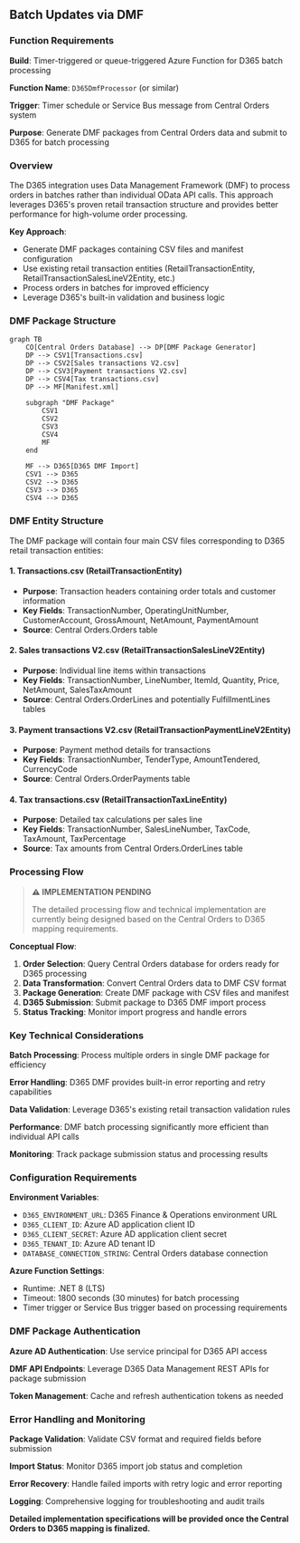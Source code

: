 ## Batch Updates via DMF

### Function Requirements

**Build**: Timer-triggered or queue-triggered Azure Function for D365 batch processing

**Function Name**: `D365DmfProcessor` (or similar)

**Trigger**: Timer schedule or Service Bus message from Central Orders system

**Purpose**: Generate DMF packages from Central Orders data and submit to D365 for batch processing

### Overview

The D365 integration uses Data Management Framework (DMF) to process orders in batches rather than individual OData API calls. This approach leverages D365's proven retail transaction structure and provides better performance for high-volume order processing.

**Key Approach**:

- Generate DMF packages containing CSV files and manifest configuration
- Use existing retail transaction entities (RetailTransactionEntity, RetailTransactionSalesLineV2Entity, etc.)
- Process orders in batches for improved efficiency
- Leverage D365's built-in validation and business logic

### DMF Package Structure

```mermaid
graph TB
    CO[Central Orders Database] --> DP[DMF Package Generator]
    DP --> CSV1[Transactions.csv]
    DP --> CSV2[Sales transactions V2.csv]
    DP --> CSV3[Payment transactions V2.csv]
    DP --> CSV4[Tax transactions.csv]
    DP --> MF[Manifest.xml]
    
    subgraph "DMF Package"
        CSV1
        CSV2
        CSV3
        CSV4
        MF
    end
    
    MF --> D365[D365 DMF Import]
    CSV1 --> D365
    CSV2 --> D365
    CSV3 --> D365
    CSV4 --> D365
```

### DMF Entity Structure

The DMF package will contain four main CSV files corresponding to D365 retail transaction entities:

#### 1. Transactions.csv (RetailTransactionEntity)

- **Purpose**: Transaction headers containing order totals and customer information
- **Key Fields**: TransactionNumber, OperatingUnitNumber, CustomerAccount, GrossAmount, NetAmount, PaymentAmount
- **Source**: Central Orders.Orders table

#### 2. Sales transactions V2.csv (RetailTransactionSalesLineV2Entity)  

- **Purpose**: Individual line items within transactions
- **Key Fields**: TransactionNumber, LineNumber, ItemId, Quantity, Price, NetAmount, SalesTaxAmount
- **Source**: Central Orders.OrderLines and potentially FulfillmentLines tables

#### 3. Payment transactions V2.csv (RetailTransactionPaymentLineV2Entity)

- **Purpose**: Payment method details for transactions
- **Key Fields**: TransactionNumber, TenderType, AmountTendered, CurrencyCode
- **Source**: Central Orders.OrderPayments table

#### 4. Tax transactions.csv (RetailTransactionTaxLineEntity)

- **Purpose**: Detailed tax calculations per sales line
- **Key Fields**: TransactionNumber, SalesLineNumber, TaxCode, TaxAmount, TaxPercentage
- **Source**: Tax amounts from Central Orders.OrderLines table

### Processing Flow

> **⚠️ IMPLEMENTATION PENDING**
>
> The detailed processing flow and technical implementation are currently being designed based on the Central Orders to D365 mapping requirements.

**Conceptual Flow**:

1. **Order Selection**: Query Central Orders database for orders ready for D365 processing
2. **Data Transformation**: Convert Central Orders data to DMF CSV format
3. **Package Generation**: Create DMF package with CSV files and manifest
4. **D365 Submission**: Submit package to D365 DMF import process
5. **Status Tracking**: Monitor import progress and handle errors

### Key Technical Considerations

**Batch Processing**: Process multiple orders in single DMF package for efficiency

**Error Handling**: D365 DMF provides built-in error reporting and retry capabilities

**Data Validation**: Leverage D365's existing retail transaction validation rules

**Performance**: DMF batch processing significantly more efficient than individual API calls

**Monitoring**: Track package submission status and processing results

### Configuration Requirements

**Environment Variables**:

- `D365_ENVIRONMENT_URL`: D365 Finance & Operations environment URL
- `D365_CLIENT_ID`: Azure AD application client ID
- `D365_CLIENT_SECRET`: Azure AD application client secret
- `D365_TENANT_ID`: Azure AD tenant ID
- `DATABASE_CONNECTION_STRING`: Central Orders database connection

**Azure Function Settings**:

- Runtime: .NET 8 (LTS)
- Timeout: 1800 seconds (30 minutes) for batch processing
- Timer trigger or Service Bus trigger based on processing requirements

### DMF Package Authentication

**Azure AD Authentication**: Use service principal for D365 API access

**DMF API Endpoints**: Leverage D365 Data Management REST APIs for package submission

**Token Management**: Cache and refresh authentication tokens as needed

### Error Handling and Monitoring

**Package Validation**: Validate CSV format and required fields before submission

**Import Status**: Monitor D365 import job status and completion

**Error Recovery**: Handle failed imports with retry logic and error reporting

**Logging**: Comprehensive logging for troubleshooting and audit trails

**Detailed implementation specifications will be provided once the Central Orders to D365 mapping is finalized.**
